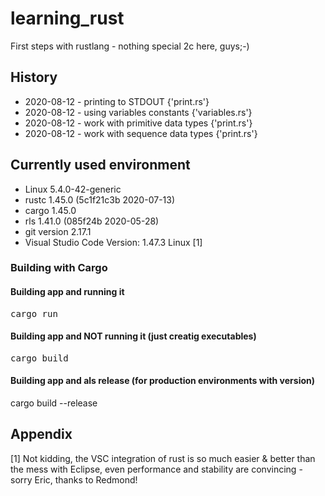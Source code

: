 # learning_rust
First steps with rustlang - nothing special 2c here, guys;-)


## History 
- 2020-08-12 - printing to STDOUT {'print.rs'}
- 2020-08-12 - using variables constants {'variables.rs'}
- 2020-08-12 - work with primitive data types {'print.rs'}
- 2020-08-12 - work with sequence data types {'print.rs'}

## Currently used environment
- Linux 5.4.0-42-generic
- rustc 1.45.0 (5c1f21c3b 2020-07-13)
- cargo 1.45.0 
- rls 1.41.0 (085f24b 2020-05-28)
- git version 2.17.1
- Visual Studio Code Version: 1.47.3 Linux [1]

### Building with Cargo

#### Building app and running it
<pre>cargo run</pre>

#### Building app and NOT running it (just creatig executables)
<pre>cargo build</pre> 

#### Building app and als release (for production environments with version)
cargo build --release



## Appendix

[1] Not kidding, the VSC integration of rust is so much easier & better than the mess with Eclipse, even performance and stability are convincing - sorry Eric, thanks to Redmond! 